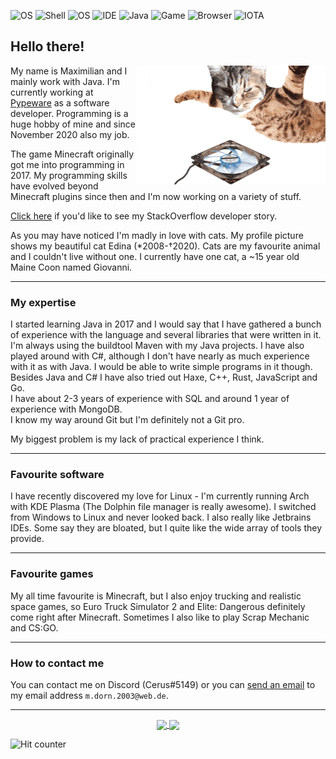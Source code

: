 <!--![Cat](https://github.com/RealCerus/RealCerus/blob/master/flying%20edina.gif?raw=true)-->
![OS](https://img.shields.io/badge/OS-Arch-informational?style=flat&logo=archlinux&logoColor=white&color=00affe) ![Shell](https://img.shields.io/badge/Shell-Zsh-informational?style=flat&logo=linux&logoColor=white&color=00affe) ![OS](https://img.shields.io/badge/Desktop-KDE-informational?style=flat&logo=kde&logoColor=white&color=00affe) ![IDE](https://img.shields.io/badge/IDE-IntelliJ-informational?style=flat&logo=intellijidea&logoColor=white&color=00affe) ![Java](https://img.shields.io/badge/Lang-Java-informational?style=flat&logo=java&logoColor=white&color=00affe) ![Game](https://img.shields.io/badge/Game-Minecraft-informational?style=flat&logo=mojangstudios&logoColor=white&color=00affe) ![Browser](https://img.shields.io/badge/Browser-Brave-informational?style=flat&logo=brave&logoColor=white&color=00affe) ![IOTA](https://img.shields.io/badge/Crypto-IOTA-informational?style=flat&logo=iota&logoColor=white&color=00affe)

## Hello there!
<img align="right" src="https://github.com/RealCerus/RealCerus/blob/master/flying%20edina.gif?raw=true" width="302" height="190" />

My name is Maximilian and I mainly work with Java. I'm currently working at [Pypeware](https://github.com/pypeware) as a software developer. Programming is a huge hobby of mine and since November 2020 also my job.

The game Minecraft originally got me into programming in 2017. My programming skills have evolved beyond Minecraft plugins since then and I'm now working on a variety of stuff.

[Click here](https://stackoverflow.com/story/maximilian-dorn) if you'd like to see my StackOverflow developer story.

As you may have noticed I'm madly in love with cats. My profile picture shows my beautiful cat Edina (\*2008-†2020). Cats are my favourite animal and I couldn't live without one. I currently have one cat, a ~15 year old Maine Coon named Giovanni.

---

### My expertise
I started learning Java in 2017 and I would say that I have gathered a bunch of experience with the language and several libraries that were written in it. I'm always using the buildtool Maven with my Java projects. I have also played around with C#, although I don't have nearly as much experience with it as with Java. I would be able to write simple programs in it though. Besides Java and C# I have also tried out Haxe, C++, Rust, JavaScript and Go.\
I have about 2-3 years of experience with SQL and around 1 year of experience with MongoDB.\
I know my way around Git but I'm definitely not a Git pro.

My biggest problem is my lack of practical experience I think.

---

### Favourite software
I have recently discovered my love for Linux - I'm currently running Arch with KDE Plasma (The Dolphin file manager is really awesome). I switched from Windows to Linux and never looked back. I also really like Jetbrains IDEs. Some say they are bloated, but I quite like the wide array of tools they provide.

---

### Favourite games
My all time favourite is Minecraft, but I also enjoy trucking and realistic space games, so Euro Truck Simulator 2 and Elite: Dangerous definitely come right after Minecraft. Sometimes I also like to play Scrap Mechanic and CS:GO.

---

### How to contact me
You can contact me on Discord (Cerus#5149) or you can [send an email](mailto:m.dorn.2003@web.de) to my email address `m.dorn.2003@web.de`.

---

<p align="center">
  <a href="https://github.com/anuraghazra/github-readme-stats">
    <img align="center" src="https://github-readme-stats.vercel.app/api/top-langs/?username=cerus&theme=nord&layout=compact&show_icons=true" />
  </a>
  <a href="https://github.com/anuraghazra/github-readme-stats">
    <img align="center" src="https://github-readme-stats.vercel.app/api?username=cerus&show_icons=true&include_all_commits=true&count_private=true&theme=nord" />
  </a>
</p>

<!-- Had to set weird query params because of GitHub Camo -->
<img src="https://track.cerus.dev/track/github?123=abc" alt="Hit counter"/>
